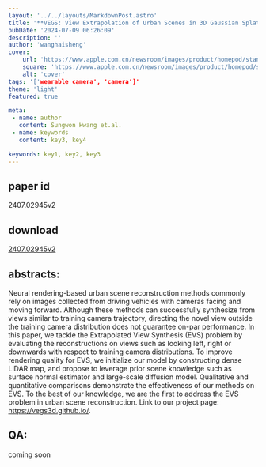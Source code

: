 ```yaml
---
layout: '../../layouts/MarkdownPost.astro'
title: '**VEGS: View Extrapolation of Urban Scenes in 3D Gaussian Splatting using Learned Priors**'
pubDate: '2024-07-09 06:26:09'
description: ''
author: 'wanghaisheng'
cover:
    url: 'https://www.apple.com.cn/newsroom/images/product/homepod/standard/Apple-HomePod-hero-230118_big.jpg.large_2x.jpg'
    square: 'https://www.apple.com.cn/newsroom/images/product/homepod/standard/Apple-HomePod-hero-230118_big.jpg.large_2x.jpg'
    alt: 'cover'
tags: '['wearable camera', 'camera']' 
theme: 'light'
featured: true

meta:
 - name: author
   content: Sungwon Hwang et.al.
 - name: keywords
   content: key3, key4

keywords: key1, key2, key3
---
```


## paper id
2407.02945v2
## download
[2407.02945v2](http://arxiv.org/abs/2407.02945v2)
## abstracts:
Neural rendering-based urban scene reconstruction methods commonly rely on images collected from driving vehicles with cameras facing and moving forward. Although these methods can successfully synthesize from views similar to training camera trajectory, directing the novel view outside the training camera distribution does not guarantee on-par performance. In this paper, we tackle the Extrapolated View Synthesis (EVS) problem by evaluating the reconstructions on views such as looking left, right or downwards with respect to training camera distributions. To improve rendering quality for EVS, we initialize our model by constructing dense LiDAR map, and propose to leverage prior scene knowledge such as surface normal estimator and large-scale diffusion model. Qualitative and quantitative comparisons demonstrate the effectiveness of our methods on EVS. To the best of our knowledge, we are the first to address the EVS problem in urban scene reconstruction. Link to our project page: https://vegs3d.github.io/.
## QA:
coming soon
